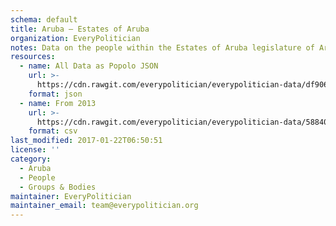 ```yaml
---
schema: default
title: Aruba — Estates of Aruba
organization: EveryPolitician
notes: Data on the people within the Estates of Aruba legislature of Aruba.
resources:
  - name: All Data as Popolo JSON
    url: >-
      https://cdn.rawgit.com/everypolitician/everypolitician-data/df906e305085483d4ad963e45cf6d180a07db473/data/Aruba/Estates/ep-popolo-v1.0.json
    format: json
  - name: From 2013
    url: >-
      https://cdn.rawgit.com/everypolitician/everypolitician-data/58840bf115ff452577c331097222b3737e12a4f2/data/Aruba/Estates/term-7.csv
    format: csv
last_modified: 2017-01-22T06:50:51
license: ''
category:
  - Aruba
  - People
  - Groups & Bodies
maintainer: EveryPolitician
maintainer_email: team@everypolitician.org
---
```

